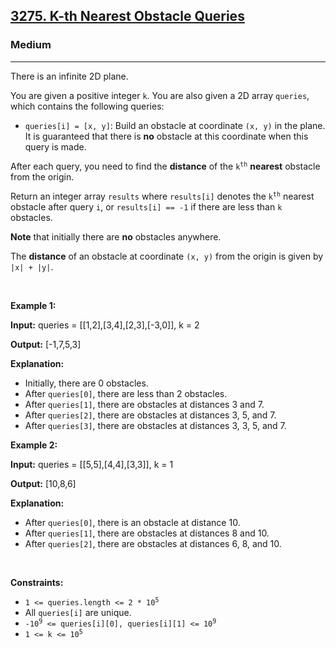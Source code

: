<h2><a href="https://leetcode.com/problems/k-th-nearest-obstacle-queries/">3275. K-th Nearest Obstacle Queries</a></h2><h3>Medium</h3><hr><div><p>There is an infinite 2D plane.</p>

<p>You are given a positive integer <code>k</code>. You are also given a 2D array <code>queries</code>, which contains the following queries:</p>

<ul>
	<li><code>queries[i] = [x, y]</code>: Build an obstacle at coordinate <code>(x, y)</code> in the plane. It is guaranteed that there is <strong>no</strong> obstacle at this coordinate when this query is made.</li>
</ul>

<p>After each query, you need to find the <strong>distance</strong> of the <code>k<sup>th</sup></code> <strong>nearest</strong> obstacle from the origin.</p>

<p>Return an integer array <code>results</code> where <code>results[i]</code> denotes the <code>k<sup>th</sup></code> nearest obstacle after query <code>i</code>, or <code>results[i] == -1</code> if there are less than <code>k</code> obstacles.</p>

<p><strong>Note</strong> that initially there are <strong>no</strong> obstacles anywhere.</p>

<p>The <strong>distance</strong> of an obstacle at coordinate <code>(x, y)</code> from the origin is given by <code>|x| + |y|</code>.</p>

<p>&nbsp;</p>
<p><strong class="example">Example 1:</strong></p>

<div class="example-block">
<p><strong>Input:</strong> <span class="example-io">queries = [[1,2],[3,4],[2,3],[-3,0]], k = 2</span></p>

<p><strong>Output:</strong> <span class="example-io">[-1,7,5,3]</span></p>

<p><strong>Explanation:</strong></p>

<ul>
	<li>Initially, there are 0 obstacles.</li>
	<li>After <code>queries[0]</code>, there are less than 2 obstacles.</li>
	<li>After <code>queries[1]</code>, there are obstacles at distances 3 and 7.</li>
	<li>After <code>queries[2]</code>, there are obstacles at distances 3, 5, and 7.</li>
	<li>After <code>queries[3]</code>, there are obstacles at distances 3, 3, 5, and 7.</li>
</ul>
</div>

<p><strong class="example">Example 2:</strong></p>

<div class="example-block">
<p><strong>Input:</strong> <span class="example-io">queries = [[5,5],[4,4],[3,3]], k = 1</span></p>

<p><strong>Output:</strong> <span class="example-io">[10,8,6]</span></p>

<p><strong>Explanation:</strong></p>

<ul>
	<li>After <code>queries[0]</code>, there is an obstacle at distance 10.</li>
	<li>After <code>queries[1]</code>, there are obstacles at distances 8 and 10.</li>
	<li>After <code>queries[2]</code>, there are obstacles at distances 6, 8, and 10.</li>
</ul>
</div>

<p>&nbsp;</p>
<p><strong>Constraints:</strong></p>

<ul>
	<li><code>1 &lt;= queries.length &lt;= 2 * 10<sup>5</sup></code></li>
	<li>All <code>queries[i]</code> are unique.</li>
	<li><code>-10<sup>9</sup> &lt;= queries[i][0], queries[i][1] &lt;= 10<sup>9</sup></code></li>
	<li><code>1 &lt;= k &lt;= 10<sup>5</sup></code></li>
</ul>
</div>